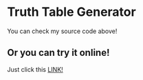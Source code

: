 # Truth Table Generator

You can check my source code above!

## Or you can try it online!

Just click this
[LINK!](https://dev-140.github.io/truth-table-generator/)
